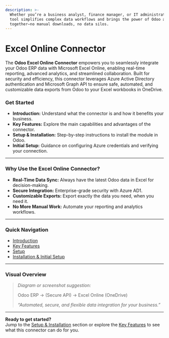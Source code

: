 ```yaml
---
description: >-
  Whether you’re a business analyst, finance manager, or IT administrator, this
  tool simplifies complex data workflows and brings the power of Odoo and Excel
  together—no manual downloads, no data silos.
---
```


# Excel Online Connector

The **Odoo Excel Online Connector** empowers you to seamlessly integrate your Odoo ERP data with Microsoft Excel Online, enabling real-time reporting, advanced analytics, and streamlined collaboration. Built for security and efficiency, this connector leverages Azure Active Directory authentication and Microsoft Graph API to ensure safe, automated, and customizable data exports from Odoo to your Excel workbooks in OneDrive.

### Get Started <a href="#get-started" id="get-started"></a>

* **Introduction:** Understand what the connector is and how it benefits your business.
* **Key Features:** Explore the main capabilities and advantages of the connector.
* **Setup & Installation:** Step-by-step instructions to install the module in Odoo.
* **Initial Setup:** Guidance on configuring Azure credentials and verifying your connection.

***

### Why Use the Excel Online Connector? <a href="#why-use-the-excel-online-connector" id="why-use-the-excel-online-connector"></a>

* **Real-Time Data Sync:** Always have the latest Odoo data in Excel for decision-making.
* **Secure Integration:** Enterprise-grade security with Azure AD1.
* **Customizable Exports:** Export exactly the data you need, when you need it.
* **No More Manual Work:** Automate your reporting and analytics workflows.

***

### Quick Navigation <a href="#quick-navigation" id="quick-navigation"></a>

* [Introduction](https://niyulabs.gitbook.io/doc/excel-online-connector/introduction)
* [Key Features](https://niyulabs.gitbook.io/doc/excel-online-connector/key-features)
* [Setup ](https://niyulabs.gitbook.io/doc/excel-online-connector/setup)
* [Installation & Initial Setup](https://niyulabs.gitbook.io/doc/excel-online-connector/installation-and-initial-setup)

***

### Visual Overview <a href="#visual-overview" id="visual-overview"></a>

> _Diagram or screenshot suggestion:_
>
> Odoo ERP → (Secure API) → Excel Online (OneDrive)
>
> _“Automated, secure, and flexible data integration for your business.”_

***

**Ready to get started?**\
Jump to the [Setup & Installation](https://www.perplexity.ai/search/rpc-error-odoo-server-error-oc-WgAnDunBQpKhtPBPMVV0gg) section or explore the [Key Features](https://www.perplexity.ai/search/rpc-error-odoo-server-error-oc-WgAnDunBQpKhtPBPMVV0gg) to see what this connector can do for you.
